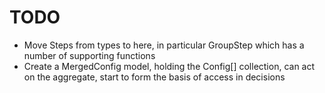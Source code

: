# TODO

- Move Steps from types to here, in particular GroupStep which has a number of supporting functions
- Create a MergedConfig model, holding the Config[] collection, can act on the aggregate, start to form the basis of access in decisions
